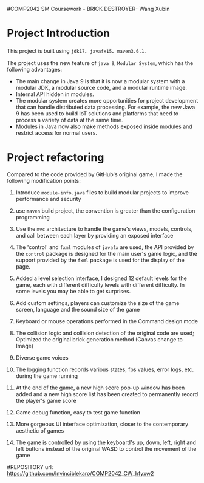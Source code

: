 #COMP2042 SM Coursework - BRICK DESTROYER- Wang Xubin

#  Project Introduction

This project is built using `jdk17`、`javafx15`、`maven3.6.1`.

The project uses the new feature of `java 9`, `Modular System`, which has the following advantages:

- The main change in Java 9 is that it is now a modular system with a modular JDK, a modular source code, and a modular runtime image.
- Internal API hidden in modules.
- The modular system creates more opportunities for project development that can handle distributed data processing. For example, the new Java 9 has been used to build IoT solutions and platforms that need to process a variety of data at the same time.
- Modules in Java now also make methods exposed inside modules and restrict access for normal users.

#  Project refactoring

Compared to the code provided by GitHub's original game, I made the following modification points:

1. Introduce `module-info.java` files to build modular projects to improve performance and security

2. use `maven` build project, the convention is greater than the configuration programming
3. Use the `mvc` architecture to handle the game's views, models, controls, and call between each layer by providing an exposed interface
4. The 'control' and `fxml` modules of `javafx` are used, the API provided by the `control` package is designed for the main user's game logic, and the support provided by the `fxml` package is used for the display of the page.
5. Added a level selection interface, I designed 12 default levels for the game, each with different difficulty levels with different difficulty. In some levels you may be able to get surprises.
6. Add custom settings, players can customize the size of the game screen, language and the sound size of the game
7. Keyboard or mouse operations performed in the Command design mode
8. The collision logic and collision detection of the original code are used; Optimized the original brick generation method (Canvas change to Image)
9. Diverse game voices
10. The logging function records various states, fps values, error logs, etc. during the game running
11. At the end of the game, a new high score pop-up window has been added and a new high score list has been created to permanently record the player's game score
12. Game debug function, easy to test game function
13. More gorgeous UI interface optimization, closer to the contemporary aesthetic of games
14. The game is controlled by using the keyboard's up, down, left, right and left buttons instead of the original WASD to control the movement of the game

#REPOSITORY url: https://github.com/Invinciblekaro/COMP2042_CW_hfyxw2